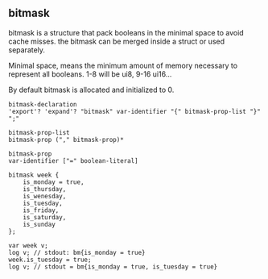 ## bitmask

bitmask is a structure that pack booleans in the minimal space to
avoid cache misses. the bitmask can be merged inside a struct or used
separately.

Minimal space, means the minimum amount of memory necessary to
represent all booleans. 1-8 will be ui8, 9-16 ui16...

By default bitmask is allocated and initialized to 0.

```syntax
bitmask-declaration
'export'? 'expand'? "bitmask" var-identifier "{" bitmask-prop-list "}"  ";"

bitmask-prop-list
bitmask-prop ("," bitmask-prop)*

bitmask-prop
var-identifier ["=" boolean-literal]
```


```plee
bitmask week {
    is_monday = true,
    is_thursday,
    is_wenesday,
    is_tuesday,
    is_friday,
    is_saturday,
    is_sunday
};

var week v;
log v; // stdout: bm{is_monday = true}
week.is_tuesday = true;
log v; // stdout = bm{is_monday = true, is_tuesday = true}
```
